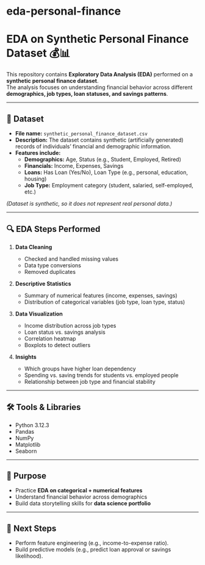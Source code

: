 # eda-personal-finance
# EDA on Synthetic Personal Finance Dataset 💰📊

This repository contains **Exploratory Data Analysis (EDA)** performed on a **synthetic personal finance dataset**.  
The analysis focuses on understanding financial behavior across different **demographics, job types, loan statuses, and savings patterns**.

---

## 📂 Dataset
- **File name:** `synthetic_personal_finance_dataset.csv`
- **Description:** The dataset contains synthetic (artificially generated) records of individuals’ financial and demographic information.  
- **Features include:**
  - **Demographics:** Age, Status (e.g., Student, Employed, Retired)  
  - **Financials:** Income, Expenses, Savings  
  - **Loans:** Has Loan (Yes/No), Loan Type (e.g., personal, education, housing)  
  - **Job Type:** Employment category (student, salaried, self-employed, etc.)  

*(Dataset is synthetic, so it does not represent real personal data.)*

---

## 🔍 EDA Steps Performed
1. **Data Cleaning**
   - Checked and handled missing values
   - Data type conversions
   - Removed duplicates  

2. **Descriptive Statistics**
   - Summary of numerical features (income, expenses, savings)
   - Distribution of categorical variables (job type, loan type, status)  

3. **Data Visualization**
   - Income distribution across job types  
   - Loan status vs. savings analysis  
   - Correlation heatmap  
   - Boxplots to detect outliers  

4. **Insights**
   - Which groups have higher loan dependency  
   - Spending vs. saving trends for students vs. employed people  
   - Relationship between job type and financial stability  

---

## 🛠️ Tools & Libraries
- Python 3.12.3  
- Pandas  
- NumPy  
- Matplotlib  
- Seaborn  

---

## 📌 Purpose
- Practice **EDA on categorical + numerical features**  
- Understand financial behavior across demographics  
- Build data storytelling skills for **data science portfolio**  

---

## 🚀 Next Steps
- Perform feature engineering (e.g., income-to-expense ratio).  
- Build predictive models (e.g., predict loan approval or savings likelihood).  

